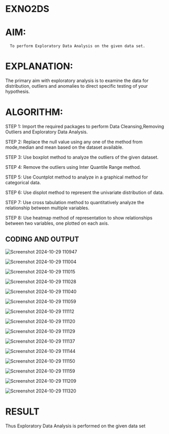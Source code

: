 # EXNO2DS
# AIM:
      To perform Exploratory Data Analysis on the given data set.
      
# EXPLANATION:
  The primary aim with exploratory analysis is to examine the data for distribution, outliers and anomalies to direct specific testing of your hypothesis.
  
# ALGORITHM:
STEP 1: Import the required packages to perform Data Cleansing,Removing Outliers and Exploratory Data Analysis.

STEP 2: Replace the null value using any one of the method from mode,median and mean based on the dataset available.

STEP 3: Use boxplot method to analyze the outliers of the given dataset.

STEP 4: Remove the outliers using Inter Quantile Range method.

STEP 5: Use Countplot method to analyze in a graphical method for categorical data.

STEP 6: Use displot method to represent the univariate distribution of data.

STEP 7: Use cross tabulation method to quantitatively analyze the relationship between multiple variables.

STEP 8: Use heatmap method of representation to show relationships between two variables, one plotted on each axis.

## CODING AND OUTPUT

![Screenshot 2024-10-29 110947](https://github.com/user-attachments/assets/431ea247-ecef-4dc7-a547-f67d8276a776)

![Screenshot 2024-10-29 111004](https://github.com/user-attachments/assets/6974c608-608b-4bd5-8cfe-10b9a128c6fc)

![Screenshot 2024-10-29 111015](https://github.com/user-attachments/assets/1a064192-c521-4e5a-b543-0ea2a589a982)

![Screenshot 2024-10-29 111028](https://github.com/user-attachments/assets/04887fab-5524-48b5-963d-a150d65a3651)

![Screenshot 2024-10-29 111040](https://github.com/user-attachments/assets/4179eb74-e97d-46c1-8cae-0d0ab2f14541)

![Screenshot 2024-10-29 111059](https://github.com/user-attachments/assets/b5ccae19-9a37-4580-9492-446616cd54af)

![Screenshot 2024-10-29 111112](https://github.com/user-attachments/assets/bb3ec28f-9364-4f94-8aad-36059f5d9dcf)

![Screenshot 2024-10-29 111120](https://github.com/user-attachments/assets/73a6e3d0-0104-4741-975a-d8eb7cf71949)

![Screenshot 2024-10-29 111129](https://github.com/user-attachments/assets/155d4eea-6b47-4840-8803-6460860ea1c0)

![Screenshot 2024-10-29 111137](https://github.com/user-attachments/assets/b78ffe14-9387-4b5c-af09-64c3c4b45975)

![Screenshot 2024-10-29 111144](https://github.com/user-attachments/assets/da880469-1123-413a-adc8-32b75e48682a)

![Screenshot 2024-10-29 111150](https://github.com/user-attachments/assets/63cb623e-87f2-40ba-a2b9-9ac3b5c13811)

![Screenshot 2024-10-29 111159](https://github.com/user-attachments/assets/e31a4b77-4521-4dde-86f5-a9cb26d227d5)

![Screenshot 2024-10-29 111209](https://github.com/user-attachments/assets/e8e7207c-f3e7-47ea-9bd8-5ccd7748d9a7)

![Screenshot 2024-10-29 111320](https://github.com/user-attachments/assets/022513e9-bcb1-4b47-aba0-e15c3f5e7319)














# RESULT

 Thus Exploratory Data Analysis is performed on the given data set
